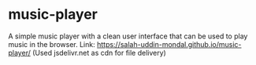 # music-player
A simple music player with a clean user interface that can be used to play music in the browser. Link: https://salah-uddin-mondal.github.io/music-player/
(Used jsdelivr.net as cdn for file delivery)
